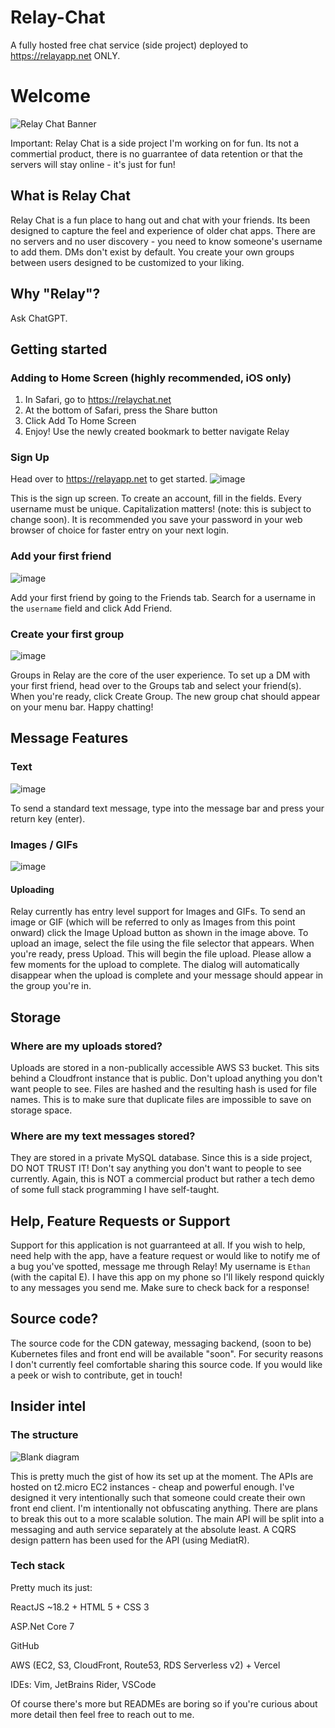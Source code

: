 # Relay-Chat
A fully hosted free chat service (side project) deployed to https://relayapp.net ONLY. 

# Welcome
![Relay Chat Banner](https://user-images.githubusercontent.com/82483782/216410640-c7b81534-ce98-4e52-9ddb-373aa11919d6.png)

Important: Relay Chat is a side project I'm working on for fun. Its not a commertial product, there is no guarrantee of data retention or that the servers will stay online - it's just for fun!

## What is Relay Chat
Relay Chat is a fun place to hang out and chat with your friends. Its been designed to capture the feel and experience of older chat apps. There are no servers and no user discovery - you need to know someone's username to add them. DMs don't exist by default. You create your own groups between users designed to be customized to your liking. 

## Why "Relay"?
Ask ChatGPT.

## Getting started

### Adding to Home Screen (highly recommended, iOS only)
1) In Safari, go to https://relaychat.net
2) At the bottom of Safari, press the Share button
3) Click Add To Home Screen
4) Enjoy! Use the newly created bookmark to better navigate Relay

### Sign Up
Head over to https://relayapp.net to get started.
![image](https://user-images.githubusercontent.com/82483782/216411894-ee6acfd4-1b53-4347-aa4a-7936534cbf69.png)

This is the sign up screen. To create an account, fill in the fields. Every username must be unique. Capitalization matters! (note: this is subject to change soon). It is recommended you save your password in your web browser of choice for faster entry on your next login.

### Add your first friend
![image](https://user-images.githubusercontent.com/82483782/216413082-e6b4024d-5b24-4c23-afef-2ca2b3b5919d.png)

Add your first friend by going to the Friends tab. Search for a username in the `username` field and click Add Friend. 

### Create your first group
![image](https://user-images.githubusercontent.com/82483782/216413119-ba171a4b-cc85-408e-81f6-4bfbf82bab18.png)

Groups in Relay are the core of the user experience. To set up a DM with your first friend, head over to the Groups tab and select your friend(s). When you're ready, click Create Group. The new group chat should appear on your menu bar. Happy chatting!



## Message Features

### Text
![image](https://user-images.githubusercontent.com/82483782/216414207-ada247b7-3042-438d-80b8-cf35807c6f19.png)

To send a standard text message, type into the message bar and press your return key (enter). 

### Images / GIFs
![image](https://user-images.githubusercontent.com/82483782/216414241-5e888767-519e-42d3-9d64-4fc501745712.png)

#### Uploading
Relay currently has entry level support for Images and GIFs. To send an image or GIF (which will be referred to only as Images from this point onward) click the Image Upload button as shown in the image above. To upload an image, select the file using the file selector that appears. When you're ready, press Upload. 
This will begin the file upload. Please allow a few moments for the upload to complete. The dialog will automatically disappear when the upload is complete and your message should appear in the group you're in. 

## Storage
### Where are my uploads stored?
Uploads are stored in a non-publically accessible AWS S3 bucket. This sits behind a Cloudfront instance that is public. Don't upload anything you don't want people to see. Files are hashed and the resulting hash is used for file names. This is to make sure that duplicate files are impossible to save on storage space. 
### Where are my text messages stored?
They are stored in a private MySQL database. Since this is a side project, DO NOT TRUST IT! Don't say anything you don't want to people to see currently. Again, this is NOT a commercial product but rather a tech demo of some full stack programming I have self-taught. 


## Help, Feature Requests or Support
Support for this application is not guarranteed at all. If you wish to help, need help with the app, have a feature request or would like to notify me of a bug you've spotted, message me through Relay! My username is `Ethan` (with the capital E). I have this app on my phone so I'll likely respond quickly to any messages you send me. Make sure to check back for a response!

## Source code?
The source code for the CDN gateway, messaging backend, (soon to be) Kubernetes files and front end will be available "soon". For security reasons I don't currently feel comfortable sharing this source code. If you would like a peek or wish to contribute, get in touch!

## Insider intel
### The structure
![Blank diagram](https://user-images.githubusercontent.com/82483782/216420301-72d61323-62c0-48da-9e19-49b83559b906.png)

This is pretty much the gist of how its set up at the moment. The APIs are hosted on t2.micro EC2 instances - cheap and powerful enough. I've designed it very intentionally such that someone could create their own front end client. I'm intentionally not obfuscating anything. 
There are plans to break this out to a more scalable solution. The main API will be split into a messaging and auth service separately at the absolute least. A CQRS design pattern has been used for the API (using MediatR).

### Tech stack

Pretty much its just:

ReactJS ~18.2 + HTML 5 + CSS 3

ASP.Net Core 7

GitHub

AWS (EC2, S3, CloudFront, Route53, RDS Serverless v2) + Vercel


IDEs:
Vim, JetBrains Rider, VSCode

Of course there's more but READMEs are boring so if you're curious about more detail then feel free to reach out to me.

